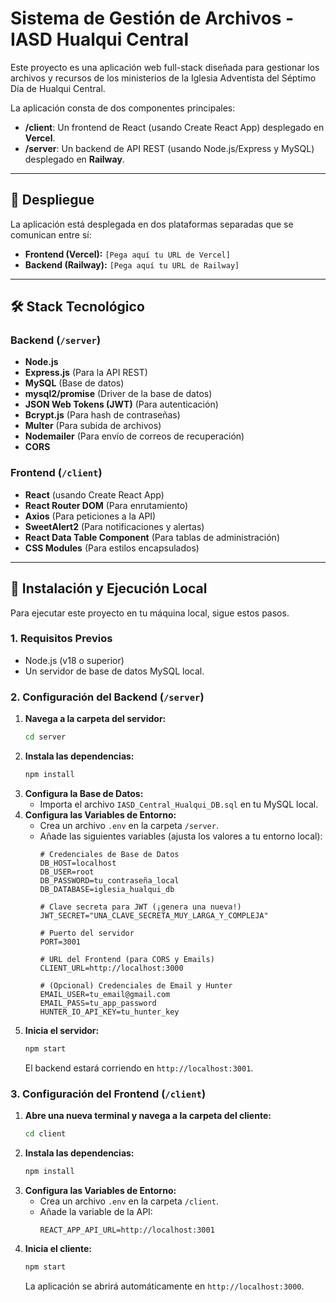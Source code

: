 # Sistema de Gestión de Archivos - IASD Hualqui Central

Este proyecto es una aplicación web full-stack diseñada para gestionar los archivos y recursos de los ministerios de la Iglesia Adventista del Séptimo Día de Hualqui Central.

La aplicación consta de dos componentes principales:
* **/client**: Un frontend de React (usando Create React App) desplegado en **Vercel**.
* **/server**: Un backend de API REST (usando Node.js/Express y MySQL) desplegado en **Railway**.

---

## 🚀 Despliegue

La aplicación está desplegada en dos plataformas separadas que se comunican entre sí:

* **Frontend (Vercel):** `[Pega aquí tu URL de Vercel]`
* **Backend (Railway):** `[Pega aquí tu URL de Railway]`

---

## 🛠️ Stack Tecnológico

### Backend (`/server`)
* **Node.js**
* **Express.js** (Para la API REST)
* **MySQL** (Base de datos)
* **mysql2/promise** (Driver de la base de datos)
* **JSON Web Tokens (JWT)** (Para autenticación)
* **Bcrypt.js** (Para hash de contraseñas)
* **Multer** (Para subida de archivos)
* **Nodemailer** (Para envío de correos de recuperación)
* **CORS**

### Frontend (`/client`)
* **React** (usando Create React App)
* **React Router DOM** (Para enrutamiento)
* **Axios** (Para peticiones a la API)
* **SweetAlert2** (Para notificaciones y alertas)
* **React Data Table Component** (Para tablas de administración)
* **CSS Modules** (Para estilos encapsulados)

---

## 🏁 Instalación y Ejecución Local

Para ejecutar este proyecto en tu máquina local, sigue estos pasos.

### 1. Requisitos Previos
* Node.js (v18 o superior)
* Un servidor de base de datos MySQL local.

### 2. Configuración del Backend (`/server`)

1.  **Navega a la carpeta del servidor:**
    ```bash
    cd server
    ```
2.  **Instala las dependencias:**
    ```bash
    npm install
    ```
3.  **Configura la Base de Datos:**
    * Importa el archivo `IASD_Central_Hualqui_DB.sql` en tu MySQL local.
4.  **Configura las Variables de Entorno:**
    * Crea un archivo `.env` en la carpeta `/server`.
    * Añade las siguientes variables (ajusta los valores a tu entorno local):
        ```env
        # Credenciales de Base de Datos
        DB_HOST=localhost
        DB_USER=root
        DB_PASSWORD=tu_contraseña_local
        DB_DATABASE=iglesia_hualqui_db

        # Clave secreta para JWT (¡genera una nueva!)
        JWT_SECRET="UNA_CLAVE_SECRETA_MUY_LARGA_Y_COMPLEJA"

        # Puerto del servidor
        PORT=3001
        
        # URL del Frontend (para CORS y Emails)
        CLIENT_URL=http://localhost:3000

        # (Opcional) Credenciales de Email y Hunter
        EMAIL_USER=tu_email@gmail.com
        EMAIL_PASS=tu_app_password
        HUNTER_IO_API_KEY=tu_hunter_key
        ```
5.  **Inicia el servidor:**
    ```bash
    npm start
    ```
    El backend estará corriendo en `http://localhost:3001`.

### 3. Configuración del Frontend (`/client`)

1.  **Abre una nueva terminal y navega a la carpeta del cliente:**
    ```bash
    cd client
    ```
2.  **Instala las dependencias:**
    ```bash
    npm install
    ```
3.  **Configura las Variables de Entorno:**
    * Crea un archivo `.env` en la carpeta `/client`.
    * Añade la variable de la API:
        ```env
        REACT_APP_API_URL=http://localhost:3001
        ```
4.  **Inicia el cliente:**
    ```bash
    npm start
    ```
    La aplicación se abrirá automáticamente en `http://localhost:3000`.